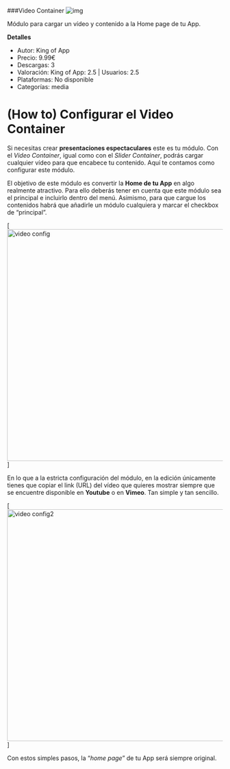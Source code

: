###Video Container
![img](http://resources.kingofapp.com/modules/videocontainer/images/list.png)

Módulo para cargar un vídeo y contenido a la Home page de tu App.

**Detalles**
- Autor: King of App
- Precio: 9.99€
- Descargas: 3
- Valoración: King of App: 2.5 | Usuarios: 2.5
- Plataformas: No disponible
- Categorías: media


(How to) Configurar el Video Container
=======================================

Si necesitas crear **presentaciones espectaculares** este es tu módulo.
Con el *Video Container*, igual como con el *Slider Container*, podrás
cargar cualquier vídeo para que encabece tu contenido. Aquí te contamos
como configurar este módulo.

El objetivo de este módulo es convertir la **Home de tu App** en algo
realmente atractivo. Para ello deberás tener en cuenta que este módulo
sea el principal e incluirlo dentro del menú. Asimismo, para que cargue
los contenidos habrá que añadirle un módulo cualquiera y marcar el
checkbox de “principal”.

[<img src="http://kingofapp.es/wp-content/uploads/2016/03/video-config-1024x541.png" alt="video config" class="alignleft size-large wp-image-33307" width="1024" height="541" />]

En lo que a la estricta configuración del módulo, en la edición
únicamente tienes que copiar el link (URL) del vídeo que quieres
mostrar siempre que se encuentre disponible en **Youtube** o en
**Vimeo**. Tan simple y tan sencillo.

[<img src="http://kingofapp.es/wp-content/uploads/2016/03/video-config2-1024x541.png" alt="video config2" class="alignleft size-large wp-image-33308" width="1024" height="541" />]

Con estos simples pasos, la “*home page*” de tu App será siempre
original.